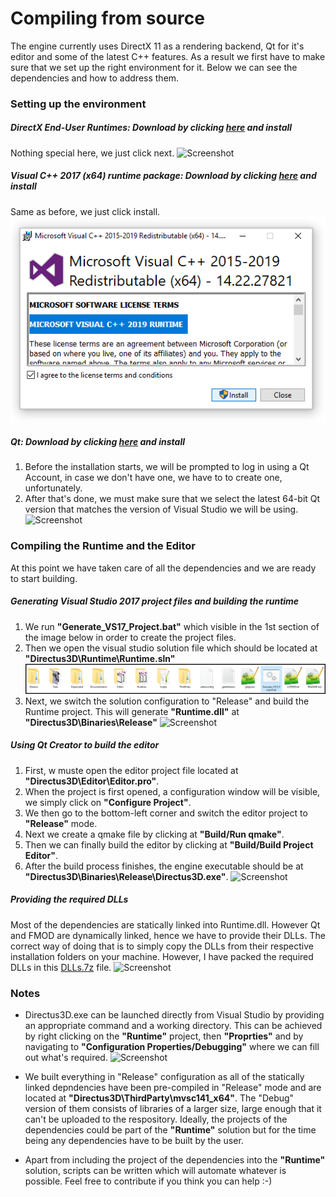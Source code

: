 # Compiling from source
The engine currently uses DirectX 11 as a rendering backend, Qt for it's editor and some of the latest C++ features. 
As a result we first have to make sure that we set up the right environment for it. Below we can see the dependencies and how to address them.

### Setting up the environment
##### DirectX End-User Runtimes: Download by clicking [here](https://www.microsoft.com/en-us/download/details.aspx?id=8109) and install
Nothing special here, we just click next.
![Screenshot](https://raw.githubusercontent.com/PanosK92/Directus3D/master/Documentation/CompilingFromSource/DirectX.png)

##### Visual C++ 2017 (x64) runtime package: Download by clicking [here](https://go.microsoft.com/fwlink/?LinkId=746572) and install
Same as before, we just click install.
![Screenshot](https://raw.githubusercontent.com/PanosK92/Directus3D/master/Documentation/CompilingFromSource/Visual%20C%2B%2B.png)

##### Qt: Download by clicking [here](http://download.qt.io/official_releases/online_installers/qt-unified-windows-x86-online.exe) and install
1. Before the installation starts, we will be prompted to log in using a Qt Account, in case we don't have one, we have to to create one, unfortunately.
2. After that's done, we must make sure that we select the latest 64-bit Qt version that matches the version of Visual Studio we will be using.
![Screenshot](https://raw.githubusercontent.com/PanosK92/Directus3D/master/Documentation/CompilingFromSource/Qt.png)

### Compiling the Runtime and the Editor
At this point we have taken care of all the dependencies and we are ready to start building.

##### Generating Visual Studio 2017 project files and building the runtime
1. We run **"Generate_VS17_Project.bat"** which visible in the 1st section of the image below in order to create the project files.
2. Then we open the visual studio solution file which should be located at **"Directus3D\Runtime\Runtime.sln"**
![Screenshot](https://raw.githubusercontent.com/PanosK92/Directus3D/master/Documentation/CompilingFromSource/GenerateVS.png)
3. Next, we switch the solution configuration to "Release" and build the Runtime project. This will generate **"Runtime.dll"** at **"Directus3D\Binaries\Release"**
![Screenshot](https://raw.githubusercontent.com/PanosK92/Directus3D/master/Documentation/CompilingFromSource/BuildVS.png)

##### Using Qt Creator to build the editor
1. First, w muste open the editor project file located at **"Directus3D\Editor\Editor.pro"**.
2. When the project is first opened, a configuration window will be visible, we simply click on **"Configure Project"**.
3. We then go to the bottom-left corner and switch the editor project to **"Release"** mode.
4. Next we create a qmake file by clicking at **"Build/Run qmake"**.
5. Then we can finally build the editor by clicking at **"Build/Build Project Editor"**.
6. After the build process finishes, the engine executable should be at **"Directus3D\Binaries\Release\Directus3D.exe"**.
![Screenshot](https://raw.githubusercontent.com/PanosK92/Directus3D/master/Documentation/CompilingFromSource/BuildQt.png)

##### Providing the required DLLs
Most of the dependencies are statically linked into Runtime.dll. However Qt and FMOD are dynamically linked, hence we have to provide
their DLLs. The correct way of doing that is to simply copy the DLLs from their respective installation folders on your machine.
However, I have packed the required DLLs in this [DLLs.7z](https://raw.githubusercontent.com/PanosK92/Directus3D/master/Documentation/CompilingFromSource/DLLs.7z) file.
![Screenshot](https://raw.githubusercontent.com/PanosK92/Directus3D/master/Documentation/CompilingFromSource/DLLs.png)

### Notes
- Directus3D.exe can be launched directly from Visual Studio by providing an appropriate command and a working directory.
This can be achieved by right clicking on the **"Runtime"** project, then **"Proprties"** and by navigating to **"Configuration Properties/Debugging"**
where we can fill out what's required.
![Screenshot](https://raw.githubusercontent.com/PanosK92/Directus3D/master/Documentation/CompilingFromSource/LaunchingVS.png)

- We built everything in "Release" configuration as all of the statically linked depndencies have been pre-compiled in "Release" mode and are located at **"Directus3D\ThirdParty\mvsc141_x64\"**. The "Debug" version of them consists of libraries of a larger size, large enough that it can't be uploaded to the respository. Ideally, the projects of the dependencies could be part of the **"Runtime"** solution but for the time being any dependencies have to be built by the user.

- Apart from including the project of the dependencies into the **"Runtime"** solution, scripts can be written which will automate whatever is possible. Feel free to contribute if you think you can help :-)